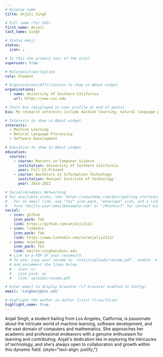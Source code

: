 ```yaml
---
# Display name
title: Anjali Singh

# Full name (for SEO)
first_name: Anjali
last_name: Singh

# Status emoji
status:
  icon: ☕️

# Is this the primary user of the site?
superuser: true

# Role/position/tagline
role: Student

# Organizations/Affiliations to show in About widget
organizations:
  - name: University of Southern California
    url: https://www.usc.edu

# Short bio (displayed in user profile at end of posts)
bio: My research interests include machine learning, natural language processing and software development.

# Interests to show in About widget
interests:
  - Machine Learning
  - Natural Language Processing
  - Software Development

# Education to show in About widget
education:
  courses:
    - course: Masters in Computer Science
      institution: University of Southern California
      year: Fall'23-Present
    - course: Bachelors in Information Technology
      institution: Manipal Institute of Technology
      year: 2018-2022

# Social/Academic Networking
# For available icons, see: https://wowchemy.com/docs/getting-started/page-builder/#icons
#   For an email link, use "fas" icon pack, "envelope" icon, and a link in the
#   form "mailto:your-email@example.com" or "/#contact" for contact widget.
social:
  - icon: github
    icon_pack: fab
    link: https://github.com/anjalis2112
  - icon: linkedin
    icon_pack: fab
    link: https://www.linkedin.com/in/anjalis2112/
  - icon: envelope
    icon_pack: fas
    link: mailto:singhanj@usc.edu
  # Link to a PDF of your resume/CV.
  # To use: copy your resume to `static/uploads/resume.pdf`, enable `ai` icons in `params.yaml`,
  # and uncomment the lines below.
  # - icon: cv
  #   icon_pack: ai
  #   link: uploads/resume.pdf

# Enter email to display Gravatar (if Gravatar enabled in Config)
email: 'singhanj@usc.edu'

# Highlight the author in author lists? (true/false)
highlight_name: true
---
```


Anjali Singh, a student hailing from Los Angeles, California, is passionate about the intricate world of machine learning, software development, and the vast domain of computers and mathematics. She approaches her academic and professional endeavors with a genuine enthusiasm for learning and contributing. Anjali's dedication lies in exploring the intricacies of technology, and she's always open to collaboration and growth within this dynamic field.
{style="text-align: justify;"}
